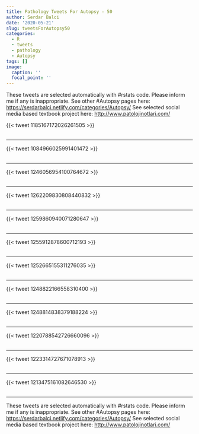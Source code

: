 ```yaml
---
title: Pathology Tweets For Autopsy - 50
author: Serdar Balci
date: '2020-05-21'
slug: tweetsForAutopsy50
categories:
  - R
  - tweets
  - pathology
  - Autopsy
tags: []
image:
  caption: ''
  focal_point: ''
---
```



These tweets are selected automatically with #rstats code. Please inform me if any is inappropriate.
See other #Autopsy pages here: https://serdarbalci.netlify.com/categories/Autopsy/ 
See selected social media based textbook project here: http://www.patolojinotlari.com/

{{< tweet 1185167172026261505 >}}
<br>
<br>
<hr>
{{< tweet 1084966025991401472 >}}
<br>
<br>
<hr>
{{< tweet 1246056954100764672 >}}
<br>
<br>
<hr>
{{< tweet 1262209830808440832 >}}
<br>
<br>
<hr>
{{< tweet 1259860940071280647 >}}
<br>
<br>
<hr>
{{< tweet 1255912878600712193 >}}
<br>
<br>
<hr>
{{< tweet 1252665155311276035 >}}
<br>
<br>
<hr>
{{< tweet 1248822166558310400 >}}
<br>
<br>
<hr>
{{< tweet 1248814838379188224 >}}
<br>
<br>
<hr>
{{< tweet 1220788542726660096 >}}
<br>
<br>
<hr>
{{< tweet 1223314727671078913 >}}
<br>
<br>
<hr>
{{< tweet 1213475161082646530 >}}
<br>
<br>
<hr>


These tweets are selected automatically with #rstats code. Please inform me if any is inappropriate.
See other #Autopsy pages here: https://serdarbalci.netlify.com/categories/Autopsy/ 
See selected social media based textbook project here: http://www.patolojinotlari.com/
